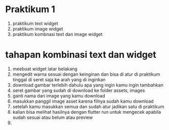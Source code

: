 # Praktikum 1
1. praktikum text widget
2. praktikum image widget 
3. praktikum kombnasi text dan image widget

# tahapan kombinasi text dan widget 
1. meebuat widget latar belakang
2. mengedit warna sesuai dengan keinginan dan bisa di atur di praktikum tinggal di seret saja ke arah yang di inginkan 
3. download gambar terlebih dahulu apa yang ingin kamu ingin tambahkan 
4. seret gambar yang sudah di download ke folder assets, images 
5. ganti nama dari image yang kamu download 
6. masukkan panggil image asset karena filnya sudah kamu download 
7. setelah kamu masukkan semua dan sudah atur jadikan satu di praktikum 
8. kalian bisa melihat hasilnya dengan flutter run untuk mengecek apabila sudah sesuai atau belum atau preview
9. 
